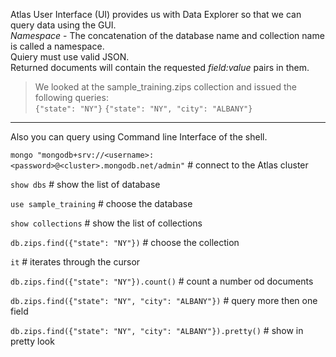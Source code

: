 Atlas User Interface (UI) provides us with Data Explorer so that we can query data using the GUI.  
*Namespace* - The concatenation of the database name and collection name is called a namespace.  
Quiery must use valid JSON.  
Returned documents will contain the requested *field:value* pairs in them. 

> We looked at the sample_training.zips collection and issued the following queries:  
> ```{"state": "NY"}```
> ```{"state": "NY", "city": "ALBANY"}```  

---

Also you can query using Command line Interface of the shell.  

`mongo "mongodb+srv://<username>:<password>@<cluster>.mongodb.net/admin"`  # connect to the Atlas cluster

`show dbs`  # show the list of database   

`use sample_training`  # choose the database  

`show collections`  # show the list of collections  

`db.zips.find({"state": "NY"})`  # choose the collection  

`it`  # iterates through the cursor

`db.zips.find({"state": "NY"}).count()`  # count a number od documents 

`db.zips.find({"state": "NY", "city": "ALBANY"})`  # query more then one field

`db.zips.find({"state": "NY", "city": "ALBANY"}).pretty()`  # show in pretty look
